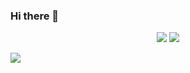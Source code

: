 ### Hi there 👋

<p align="center">
  
  <img src="https://github-readme-stats.vercel.app/api?username=adrianriveraz&count_private=true&show_icons=true&theme=cobalt&line_height=33">
  <img src="https://github-readme-stats.vercel.app/api/top-langs/?username=adrianriveraz&count_private=true&hide=html,scss,,ejs&theme=cobalt&line_height=10">

</p>

![](https://komarev.com/ghpvc/?username=adrianriveraz&color=dc143c&&style=flat)
